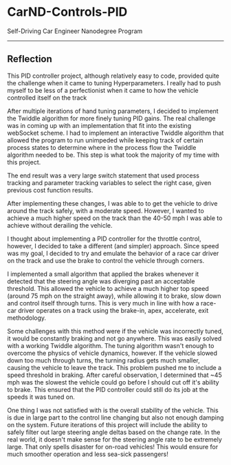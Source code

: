 # CarND-Controls-PID
Self-Driving Car Engineer Nanodegree Program

---

## Reflection

This PID controller project, although relatively easy to code, provided quite the challenge when it came to tuning Hyperparameters. I really had to push myself to be less of a perfectionist when it came to how the vehicle controlled itself on the track

After multiple iterations of hand tuning parameters, I decided to implement the Twiddle algorithm for more finely tuning PID gains. The real challenge was in coming up with an implementation that fit into the existing webSocket scheme. I had to implement an interactive Twiddle algorithm that allowed the program to run unimpeded while keeping track of certain process states to determine where in the process flow the Twiddle algorithm needed to be. This step is what took the majority of my time with this project.

The end result was a very large switch statement that used process tracking and parameter tracking variables to select the right case, given previous cost function results.

After implementing these changes, I was able to to get the vehicle to drive around the track safely, with a moderate speed. However, I wanted to achieve a much higher speed on the track than the 40-50 mph I was able to achieve without derailing the vehicle.

I thought about implementing a PID controller for the throttle control, however, I decided to take a different (and simpler) approach. Since speed was my goal, I decided to try and emulate the behavior of a race car driver on the track and use the brake to control the vehicle through corners.

I implemented a small algorithm that applied the brakes whenever it detected that the steering angle was diverging past an acceptable threshold. This allowed the vehicle to achieve a much higher top speed (around 75 mph on the straight away), while allowing it to brake, slow down and control itself through turns. This is very much in line with how a race-car driver operates on a track using the brake-in, apex, accelerate, exit methodology.

Some challenges with this method were if the vehicle was incorrectly tuned, it would be constantly braking and not go anywhere. This was easily solved with a working Twiddle algorithm. The tuning algorithm wasn't enough to overcome the physics of vehicle dynamics, however. If the vehicle slowed down too much through turns, the turning radius gets much smaller, causing the vehicle to leave the track. This problem pushed me to include a speed threshold in braking. After careful observation, I determined that ~45 mph was the slowest the vehicle could go before I should cut off it's ability to brake. This ensured that the PID controller could still do its job at the speeds it was tuned on.

One thing I was not satisfied with is the overall stability of the vehicle. This is due in large part to the control line changing but also not enough damping on the system. Future iterations of this project will include the ability to safely filter out large steering angle deltas based on the change rate. In the real world, it doesn't make sense for the steering angle rate to be extremely large. That only spells disaster for on-road vehicles! This would ensure for much smoother operation and less sea-sick passengers!

